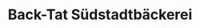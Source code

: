 ---
title: "Back-Tat Südstadtbäckerei"
url: /hattingen/back-tat-suedstadtbaeckerei/
shop: Bäckerei
---
